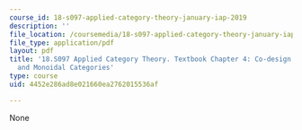 ```yaml
---
course_id: 18-s097-applied-category-theory-january-iap-2019
description: ''
file_location: /coursemedia/18-s097-applied-category-theory-january-iap-2019/4452e286ad8e021660ea2762015536af_18-s097iap19ch4.pdf
file_type: application/pdf
layout: pdf
title: '18.S097 Applied Category Theory. Textbook Chapter 4: Co-design: Profunctors
  and Monoidal Categories'
type: course
uid: 4452e286ad8e021660ea2762015536af

---
```

None